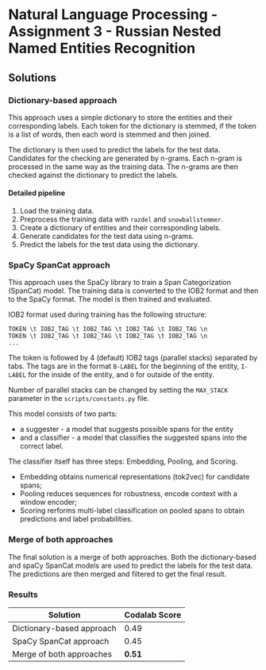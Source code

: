 # Natural Language Processing - Assignment 3 - Russian Nested Named Entities Recognition

## Solutions

### Dictionary-based approach

This approach uses a simple dictionary to store the entities and their corresponding labels. Each token for the dictionary is stemmed, if the token is a list of words, then each word is stemmed and then joined.

The dictionary is then used to predict the labels for the test data. Candidates for the checking are generated by n-grams. Each n-gram is processed in the same way as the training data. The n-grams are then checked against the dictionary to predict the labels.

#### Detailed pipeline

1. Load the training data.
2. Preprocess the training data with `razdel` and `snowballstemmer`.
3. Create a dictionary of entities and their corresponding labels.
4. Generate candidates for the test data using n-grams.
5. Predict the labels for the test data using the dictionary.

### SpaCy SpanCat approach

This approach uses the SpaCy library to train a Span Categorization (SpanCat) model. The training data is converted to the IOB2 format and then to the SpaCy format. The model is then trained and evaluated.

IOB2 format used during training has the following structure:

```text
TOKEN \t IOB2_TAG \t IOB2_TAG \t IOB2_TAG \t IOB2_TAG \n
TOKEN \t IOB2_TAG \t IOB2_TAG \t IOB2_TAG \t IOB2_TAG \n
...
```

The token is followed by 4 (default) IOB2 tags (parallel stacks) separated by tabs. The tags are in the format `B-LABEL` for the beginning of the entity, `I-LABEL` for the inside of the entity, and `O` for outside of the entity.

Number of parallel stacks can be changed by setting the `MAX_STACK` parameter in the `scripts/constants.py` file.

This model consists of two parts:

- a suggester - a model that suggests possible spans for the entity
- and a classifier - a model that classifies the suggested spans into the correct label.

The classifier itself has three steps: Embedding, Pooling, and Scoring.

- Embedding obtains numerical representations (tok2vec) for candidate spans;
- Pooling reduces sequences for robustness, encode context with a window encoder;
- Scoring rerforms multi-label classification on pooled spans to obtain predictions and label probabilities.

### Merge of both approaches

The final solution is a merge of both approaches. Both the dictionary-based and spaCy SpanCat models are used to predict the labels for the test data. The predictions are then merged and filtered to get the final result.

### Results

| Solution | Codalab Score |
| --- | --- |
| Dictionary-based approach | 0.49 |
| SpaCy SpanCat approach | 0.45 |
| Merge of both approaches | **0.51** |
